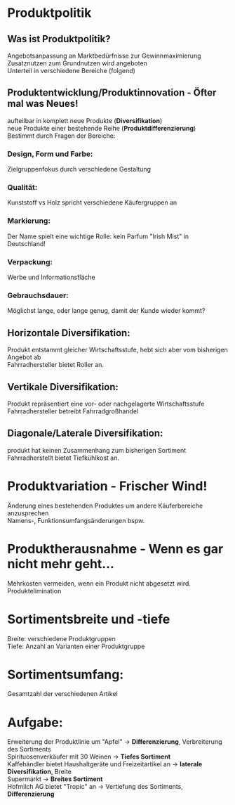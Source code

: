# Produktpolitik

## Was ist Produktpolitik?
  Angebotsanpassung an Marktbedürfnisse zur Gewinnmaximierung<br>
  Zusatznutzen zum Grundnutzen wird angeboten<br>
  Unterteil in verschiedene Bereiche (folgend)<br>
## Produktentwicklung/Produktinnovation - Öfter mal was Neues!
  aufteilbar in
    komplett neue Produkte (**Diversifikation**)<br>
    neue Produkte einer bestehende Reihe (**Produktdifferenzierung**)<br>
  Bestimmt durch Fragen der Bereiche:<br>
### Design, Form und Farbe:
Zielgruppenfokus durch verschiedene Gestaltung
### Qualität:
Kunststoff vs Holz spricht verschiedene Käufergruppen an<br>
### Markierung:
Der Name spielt eine wichtige Rolle: kein Parfum "Irish Mist" in Deutschland!<br>
### Verpackung:
Werbe und Informationsfläche<br>
### Gebrauchsdauer: 
Möglichst lange, oder lange genug, damit der Kunde wieder kommt?
## Horizontale Diversifikation:
  Produkt entstammt gleicher Wirtschaftsstufe, hebt sich aber vom bisherigen Angebot ab<br>
  Fahrradhersteller bietet Roller an.
## Vertikale Diversifikation:
  Produkt repräsentiert eine vor- oder nachgelagerte Wirtschaftsstufe<br>
  Fahrradhersteller betreibt Fahrradgroßhandel
## Diagonale/Laterale Diversifikation:
  produkt hat keinen Zusammenhang zum bisherigen Sortiment<br>
  Fahrradherstellt bietet Tiefkühlkost an.
# Produktvariation - Frischer Wind!
  Änderung eines bestehenden Produktes um andere Käuferbereiche anzusprechen<br>
    Namens-, Funktionsumfangsänderungen bspw.
# Produktherausnahme - Wenn es gar nicht mehr geht...
  Mehrkosten vermeiden, wenn ein Produkt nicht abgesetzt wird.<br>
  Produktelimination
# Sortimentsbreite und -tiefe
  Breite:
    verschiedene Produktgruppen<br>
  Tiefe:
    Anzahl an Varianten einer Produktgruppe
# Sortimentsumfang:
  Gesamtzahl der verschiedenen Artikel
# Aufgabe:
  Erweiterung der Produktlinie um "Apfel" -> **Differenzierung**, Verbreiterung des Sortiments<br>
  Spirituosenverkäufer mit 30 Weinen -> **Tiefes Sortiment**<br>
  Kaffehändler bietet Haushaltgeräte und Freizeitartikel an -> **laterale Diversifikation**, Breite<br>
  Supermarkt -> **Breites Sortiment**<br>
  Hofmilch AG bietet "Tropic" an -> Vertiefung des Sortiments, **Differenzierung**
